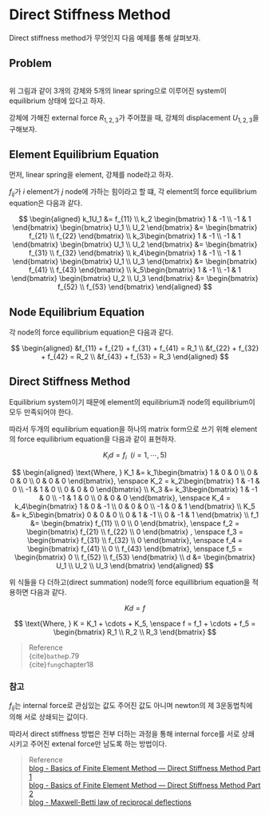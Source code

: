 # Direct Stiffness Method
Direct stiffness method가 무엇인지 다음 예제를 통해 살펴보자.

## Problem
``` {figure} _image/0301.png
```

위 그림과 같이 3개의 강체와 5개의 linear spring으로 이루어진 system이 equilibrium 상태에 있다고 하자.

강체에 가해진 external force $R_{1,2,3}$가 주어졌을 때, 강체의 displacement $U_{1,2,3}$을 구해보자.

## Element Equilibrium Equation
먼저, linear spring을 element, 강체를 node라고 하자.

$f_{ij}$가 $i$ element가 $j$ node에 가하는 힘이라고 할 떄, 각 element의 force equilibrium equation은 다음과 같다.

$$ \begin{aligned} k_1U_1 &= f_{11} \\ k_2 \begin{bmatrix} 1 & -1 \\ -1 & 1 \end{bmatrix} \begin{bmatrix} U_1 \\ U_2 \end{bmatrix} &= \begin{bmatrix} f_{21} \\ f_{22} \end{bmatrix} \\ k_3\begin{bmatrix} 1 & -1 \\ -1 & 1 \end{bmatrix} \begin{bmatrix} U_1 \\ U_2 \end{bmatrix} &= \begin{bmatrix} f_{31} \\ f_{32} \end{bmatrix} \\  k_4\begin{bmatrix} 1 & -1 \\ -1 & 1 \end{bmatrix} \begin{bmatrix} U_1 \\ U_3 \end{bmatrix} &= \begin{bmatrix} f_{41} \\ f_{43} \end{bmatrix} \\ k_5\begin{bmatrix} 1 & -1 \\ -1 & 1 \end{bmatrix} \begin{bmatrix} U_2 \\ U_3 \end{bmatrix} &= \begin{bmatrix} f_{52} \\ f_{53} \end{bmatrix} \end{aligned} $$

## Node Equilibrium Equation
각 node의 force equilibrium equation은 다음과 같다.

$$ \begin{aligned} &f_{11} + f_{21} + f_{31} + f_{41} = R_1 \\ &f_{22} + f_{32} + f_{42} = R_2 \\ &f_{43} + f_{53} = R_3 \end{aligned} $$

## Direct Stiffness Method
Equilibrium system이기 때문에 element의 equilibrium과 node의 equilibrium이 모두 만족되어야 한다.

따라서 두개의 equilibrium equation을 하나의 matrix form으로 쓰기 위해 element의 force equilibrium equation을 다음과 같이 표현하자.

$$ K_id = f_i \enspace (i = 1,\cdots,5) $$


$$ \begin{aligned} \text{Where, } K_1 &=  k_1\begin{bmatrix} 1 & 0 &  0 \\ 0 & 0 & 0 \\ 0 & 0 & 0 \end{bmatrix}, \enspace K_2 = k_2\begin{bmatrix} 1 & -1 &  0 \\ -1 & 1 & 0 \\ 0 & 0 & 0 \end{bmatrix} \\  K_3 &=  k_3\begin{bmatrix} 1 & -1 &  0 \\ -1 & 1 & 0 \\ 0 & 0 & 0 \end{bmatrix}, \enspace K_4 = k_4\begin{bmatrix} 1 & 0 &  -1 \\ 0 & 0 & 0 \\ -1 & 0 & 1 \end{bmatrix} \\ K_5 &= k_5\begin{bmatrix} 0 & 0 & 0 \\ 0 & 1 & -1 \\ 0 & -1 & 1 \end{bmatrix} \\ f_1 &= \begin{bmatrix} f_{11} \\ 0 \\ 0 \end{bmatrix}, \enspace f_2 = \begin{bmatrix} f_{21} \\ f_{22} \\ 0 \end{bmatrix} , \enspace f_3 = \begin{bmatrix} f_{31} \\ f_{32} \\ 0 \end{bmatrix}, \enspace f_4 = \begin{bmatrix} f_{41} \\ 0 \\ f_{43} \end{bmatrix}, \enspace f_5 = \begin{bmatrix} 0 \\ f_{52} \\ f_{53} \end{bmatrix} \\ d &= \begin{bmatrix} U_1 \\ U_2 \\ U_3 \end{bmatrix}  \end{aligned} $$

위 식들을 다 더하고(direct summation) node의 force equillibrium equation을 적용하면 다음과 같다.

$$ Kd = f $$

$$ \text{Where, } K = K_1 + \cdots + K_5, \enspace f = f_1 + \cdots + f_5 = \begin{bmatrix} R_1 \\ R_2 \\ R_3 \end{bmatrix} $$

> Reference  
> {cite}`bathe`p.79  
> {cite}`fung`chapter18  

### 참고
$f_{ij}$는 internal force로 관심있는 값도 주어진 값도 아니며 newton의 제 3운동법칙에 의해 서로 상쇄되는 값이다.

따라서 direct stiffness 방법은 전부 더하는 과정을 통해 internal force를 서로 상쇄시키고 주어진 extenal force만 남도록 하는 방법이다.


> Reference  
> [blog - Basics of Finite Element Method — Direct Stiffness Method Part 1 ](https://ichbinharsh.medium.com/basics-of-finite-element-method-direct-stiffness-method-part-1-2676f3ee062a)  
> [blog - Basics of Finite Element Method — Direct Stiffness Method Part 2](https://ichbinharsh.medium.com/basics-of-finite-element-method-direct-stiffness-method-part-2-9ae2fe40e549)  
> [blog - Maxwell-Betti law of  reciprocal deflections](https://eng.libretexts.org/Bookshelves/Mechanical_Engineering/Introduction_to_Aerospace_Structures_and_Materials_(Alderliesten)/03%3A_Analysis_of_Statically_Indeterminate_Structures/10%3A_Force_Method_of_Analysis_of_Indeterminate_Structures/10.02%3A_Maxwell-Betti_Law_of_Reciprocal_Deflections)  